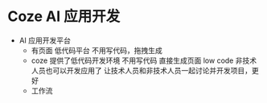 # Coze AI 应用开发

- AI 应用开发平台
  - 有页面
    低代码平台 不用写代码，拖拽生成
  - coze 提供了低代码开发环境
    不用写代码 直接生成页面 low code
    非技术人员也可以开发应用了
    让技术人员和非技术人员一起讨论并开发项目，更好
  - 工作流
